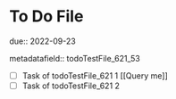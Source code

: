 # To Do File

due:: 2022-09-23

metadatafield:: todoTestFile_621\_53

- [ ] Task of todoTestFile_621 1 [[Query me]]
- [ ] Task of todoTestFile_621 2
